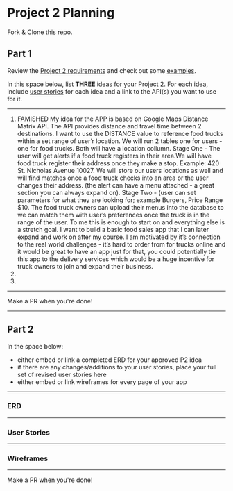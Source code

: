 # Project 2 Planning

Fork & Clone this repo.

## Part 1

Review the [Project 2 requirements](https://romebell.gitbook.io/sei-1019/projects/project-2) and check out some [examples](https://tmdarneille.gitbook.io/seirfx/11-projects/past-projects/project2).

In this space below, list **THREE** ideas for your Project 2. For each idea, include [user stories](https://revelry.co/user-stories-that-dont-suck/) for each idea and a link to the API(s) you want to use for it.

--------------------------------------------------------
1. FAMISHED
My idea for the APP is based on Google Maps Distance Matrix API. The API provides distance and travel time between 2 destinations. I want to use the DISTANCE value to reference food trucks within a set range of user’r location. 
We will run 2 tables one for users - one for food trucks. Both will have a location collumn.
Stage One -
The user will get alerts if a food truck registers in their area.We will have food truck register their address once they make a stop. Example: 420 St. Nicholas Avenue 10027. We will store our users locations as well and will find matches once a food truck checks into an area or the user changes their address. (the alert can have a menu attached - a great section you can always expand on).
Stage Two - (user can set parameters for what they are looking for; example Burgers, Price Range $10. The food truck owners can upload their menus into the database to we can match them with user’s preferences once the truck is in the range of the user. 
To me this is enough to start on and everything else is a stretch goal. I want to build a basic food sales app that I can later expand and work on after my course. I am motivated by it’s connection to the real world challenges - it’s hard to order from for trucks online and it would be great to have an app just for that, you could potentially tie this app to the delivery services which would be a huge incentive for truck owners to join and expand their business.
2. 
3.
---------------------------------------------------------

Make a PR when you're done!

---

## Part 2

In the space below:
* either embed or link a completed ERD for your approved P2 idea
* if there are any changes/additions to your user stories, place your full set of revised user stories here
* either embed or link wireframes for every page of your app

----------------------------------------------------------
### ERD

----------------------------------------------------------
### User Stories

----------------------------------------------------------
### Wireframes

----------------------------------------------------------

Make a PR when you're done!
